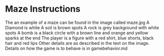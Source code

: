 # Maze Instructions

The an example of a maze can be found in the image called maze.jpg
A Diamond is white
A soil is brown spots
A rock is grey background with white spots
A bomb is a black circle with a brown line and orange and yellow sparks at the end
The player is a figure with a red shirt, blue shorts, black hair and red lips
Other details are as described in the text on the image.
Details on how the game is to behave is in gamebehavior.md